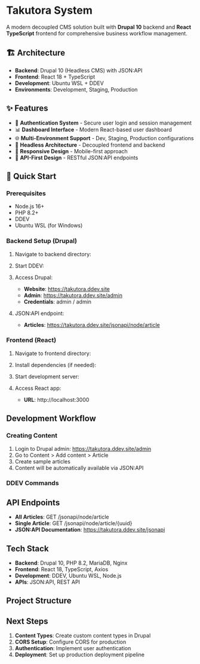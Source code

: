 # Takutora System

A modern decoupled CMS solution built with **Drupal 10** backend and **React TypeScript** frontend for comprehensive business workflow management.

## 🏗️ Architecture

- **Backend**: Drupal 10 (Headless CMS) with JSON:API
- **Frontend**: React 18 + TypeScript  
- **Development**: Ubuntu WSL + DDEV
- **Environments**: Development, Staging, Production

## ✨ Features

- 🔐 **Authentication System** - Secure user login and session management
- 📊 **Dashboard Interface** - Modern React-based user dashboard
- 🌐 **Multi-Environment Support** - Dev, Staging, Production configurations
- 🚀 **Headless Architecture** - Decoupled frontend and backend
- 📱 **Responsive Design** - Mobile-first approach
- 🔌 **API-First Design** - RESTful JSON:API endpoints

## 🚀 Quick Start

### Prerequisites

- Node.js 16+
- PHP 8.2+
- DDEV
- Ubuntu WSL (for Windows)

### Backend Setup (Drupal)

1. Navigate to backend directory:
   

2. Start DDEV:
   

3. Access Drupal:
   - **Website**: https://takutora.ddev.site
   - **Admin**: https://takutora.ddev.site/admin
   - **Credentials**: admin / admin

4. JSON:API endpoint:
   - **Articles**: https://takutora.ddev.site/jsonapi/node/article

### Frontend (React)

1. Navigate to frontend directory:
   

2. Install dependencies (if needed):
   

3. Start development server:
   

4. Access React app:
   - **URL**: http://localhost:3000

##  Development Workflow

### Creating Content

1. Login to Drupal admin: https://takutora.ddev.site/admin
2. Go to Content > Add content > Article
3. Create sample articles
4. Content will be automatically available via JSON:API

### DDEV Commands



##  API Endpoints

- **All Articles**: GET /jsonapi/node/article
- **Single Article**: GET /jsonapi/node/article/{uuid}
- **JSON:API Documentation**: https://takutora.ddev.site/jsonapi

##  Tech Stack

- **Backend**: Drupal 10, PHP 8.2, MariaDB, Nginx
- **Frontend**: React 18, TypeScript, Axios
- **Development**: DDEV, Ubuntu WSL, Node.js
- **APIs**: JSON:API, REST API

##  Project Structure



##  Next Steps

1. **Content Types**: Create custom content types in Drupal
2. **CORS Setup**: Configure CORS for production
3. **Authentication**: Implement user authentication
4. **Deployment**: Set up production deployment pipeline
